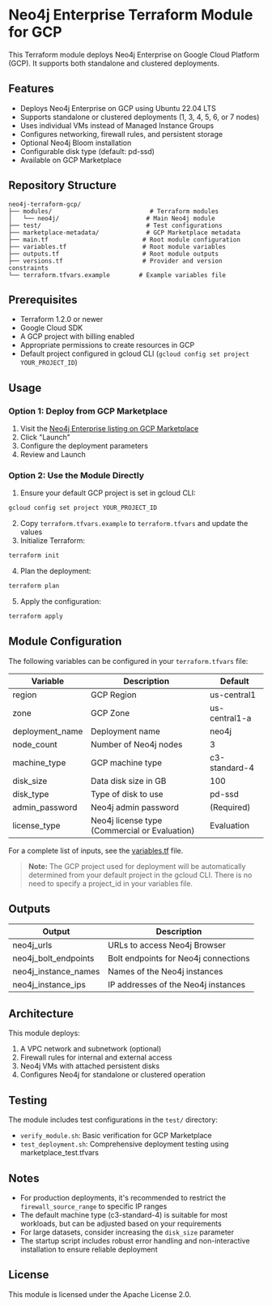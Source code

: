 # Neo4j Enterprise Terraform Module for GCP

This Terraform module deploys Neo4j Enterprise on Google Cloud Platform (GCP). It supports both standalone and clustered deployments.

## Features

- Deploys Neo4j Enterprise on GCP using Ubuntu 22.04 LTS
- Supports standalone or clustered deployments (1, 3, 4, 5, 6, or 7 nodes)
- Uses individual VMs instead of Managed Instance Groups
- Configures networking, firewall rules, and persistent storage
- Optional Neo4j Bloom installation
- Configurable disk type (default: pd-ssd)
- Available on GCP Marketplace

## Repository Structure

```
neo4j-terraform-gcp/
├── modules/                           # Terraform modules
│   └── neo4j/                        # Main Neo4j module
├── test/                             # Test configurations
├── marketplace-metadata/             # GCP Marketplace metadata
├── main.tf                          # Root module configuration
├── variables.tf                     # Root module variables
├── outputs.tf                       # Root module outputs
├── versions.tf                      # Provider and version constraints
└── terraform.tfvars.example        # Example variables file
```

## Prerequisites

- Terraform 1.2.0 or newer
- Google Cloud SDK
- A GCP project with billing enabled
- Appropriate permissions to create resources in GCP
- Default project configured in gcloud CLI (`gcloud config set project YOUR_PROJECT_ID`)

## Usage

### Option 1: Deploy from GCP Marketplace

1. Visit the [Neo4j Enterprise listing on GCP Marketplace](https://console.cloud.google.com/marketplace/product/neo4j-public/neo4j-enterprise)
2. Click "Launch"
3. Configure the deployment parameters
4. Review and Launch

### Option 2: Use the Module Directly

1. Ensure your default GCP project is set in gcloud CLI:
```bash
gcloud config set project YOUR_PROJECT_ID
```

2. Copy `terraform.tfvars.example` to `terraform.tfvars` and update the values
3. Initialize Terraform:

```bash
terraform init
```

4. Plan the deployment:

```bash
terraform plan
```

5. Apply the configuration:

```bash
terraform apply
```

## Module Configuration

The following variables can be configured in your `terraform.tfvars` file:

| Variable | Description | Default |
|----------|-------------|---------|
| region | GCP Region | us-central1 |
| zone | GCP Zone | us-central1-a |
| deployment_name | Deployment name | neo4j |
| node_count | Number of Neo4j nodes | 3 |
| machine_type | GCP machine type | c3-standard-4 |
| disk_size | Data disk size in GB | 100 |
| disk_type | Type of disk to use | pd-ssd |
| admin_password | Neo4j admin password | (Required) |
| license_type | Neo4j license type (Commercial or Evaluation) | Evaluation |

For a complete list of inputs, see the [variables.tf](./variables.tf) file.

> **Note:** The GCP project used for deployment will be automatically determined from your default project in the gcloud CLI. There is no need to specify a project_id in your variables file.

## Outputs

| Output | Description |
|--------|-------------|
| neo4j_urls | URLs to access Neo4j Browser |
| neo4j_bolt_endpoints | Bolt endpoints for Neo4j connections |
| neo4j_instance_names | Names of the Neo4j instances |
| neo4j_instance_ips | IP addresses of the Neo4j instances |

## Architecture

This module deploys:

1. A VPC network and subnetwork (optional)
2. Firewall rules for internal and external access
3. Neo4j VMs with attached persistent disks
4. Configures Neo4j for standalone or clustered operation

## Testing

The module includes test configurations in the `test/` directory:

- `verify_module.sh`: Basic verification for GCP Marketplace
- `test_deployment.sh`: Comprehensive deployment testing using marketplace_test.tfvars

## Notes

- For production deployments, it's recommended to restrict the `firewall_source_range` to specific IP ranges
- The default machine type (c3-standard-4) is suitable for most workloads, but can be adjusted based on your requirements
- For large datasets, consider increasing the `disk_size` parameter
- The startup script includes robust error handling and non-interactive installation to ensure reliable deployment

## License

This module is licensed under the Apache License 2.0. 